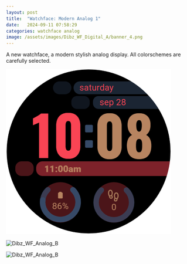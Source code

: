 ```yaml
---
layout: post
title:  "Watchface: Modern Analog 1"
date:   2024-09-11 07:58:29
categories: watchface analog
image: /assets/images/Dibz_WF_Digital_A/banner_4.png
---
```

A new watchface, a modern stylish analog display. All colorschemes are carefully selected.

![Dibz_WF_Analog_B](/assets/images/Dibz_WF_Digital_A/Dibz_WF_Digital_A_20240911_09435977.png)

![Dibz_WF_Analog_B](/assets/images/Dibz_WF_Digital_A/Dibz_WF_Digital_A_20240911_09440267.png.png)

![Dibz_WF_Analog_B](/assets/images/Dibz_WF_Digital_A/Dibz_WF_Digital_A_20240911_09440521.png.png)